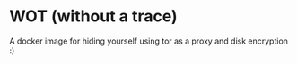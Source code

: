 # WOT (without a trace)

A docker image for hiding yourself using tor as a proxy and disk encryption :)

